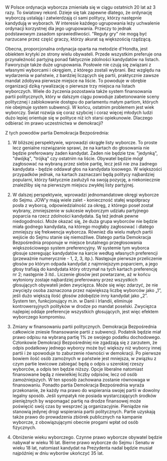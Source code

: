 W Polsce ordynacja wyborcza zmieniała się w ciągu ostatnich 20 lat aż 3 razy. To światowy rekord. Dzieje się tak zapewne dlatego, że ordynację wyborczą ustalają i zatwierdzają ci sami politycy, którzy następnie kandydują w wyborach. W interesie każdego ugrupowania leży uchwalenie ordynacji korzystnej dla jego ugrupowania. Przeczy to jednak podstawowym zasadom sprawiedliwości. "Reguły gry" nie mogą być narzucane przez część graczy, którzy akurat są większością rządzącą.

Obecna, proporcjonalna ordynacja oparta na metodzie d'Hondta, jest obiektem krytyki ze strony wielu obywateli. Przede wszystkim preferuje ona przynależność partyjną ponad faktycznie zdolności kandydatów na listach. Faworyzuje także duże ugrupowania. Posłowie nie czują się związani z własnymi wyborcami i okręgiem, z którego zostali wybrani. Bez względu na wydarzenia w państwie, z bardziej liczących się partii, praktycznie zawsze mandat zdobywa pierwsze miejsce na liście. To powoduje w obrębie organizacji dziką rywalizację o pierwsze trzy miejsca na listach wyborczych. Wiele do życzenia pozostawia także system finansowania partii politycznych, który w dalszym ciągu powoduje zabetonowanie sceny politycznej i zablokowanie dostępu do parlamentu małym partiom, których nie obejmuje system subwencji. W końcu, ostatnim problemem jest wiek wyborczy. Świat rozwija się coraz szybciej i coraz więcej młodych ludzi dużo lepiej orientuje się w polityce niż ich starsi opiekunowie. Dlaczego odbierać im prawo uczestnictwa w demokracji?

Z tych powodów partia Demokracja Bezpośrednia:

1. W bliższej perspektywie, wprowadzi okrągłe listy wyborcze. To proste lecz genialne rozwiązanie sprawi, że na kartach do głosowania nie będzie preferowany żaden kandydat. Żaden nie będzie tzw. "jedynką", "dwójką", "trójką" czy ostatnim na liście. Obywatel będzie mógł zagłosować na wybraną przez siebie partię, lecz jeśli nie zna żadnego kandydata - będzie oddawał głos na kandydata losowego. W większości przypadków jednak, na kartach zaznaczani będą politycy najbardziej popularni, którzy faktycznie zasłużyli na swoją pozycję, a niekoniecznie znaleźliby się na pierwszym miejscu zwykłej listy partyjnej.

2. W dalszej perspektywie, wprowadzi jednomandatowe okręgi wyborcze do Sejmu. JOW'y mają wiele zalet - konieczność stałej współpracy posła z wyborcą, odpowiedzialność za okręg, z którego poseł został wybrany, zmniejszenie w sukcesie wyborczym udziału partyjnego poparcia na rzecz zdolności kandydata. Są też jednak pewne niedogodności. Może okazać się, że duża grupa wyborców nie będzie miała godnego kandydata, na którego mogłaby zagłosować i dlatego zmniejszy się frekwencja wyborcza. Również dla wielu małych partii wejście do Sejmu stanie się niemożliwe. Dlatego partia Demokracja Bezpośrednia proponuje w miejsce brutalnego przegłosowania większościowego system preferencyjny. W systemie tym wyborca głosuje szeregując kandydatów na karcie według własnych preferencji (przeważnie numerycznie - 1, 2, 3, itp.). Następuje pierwsze przeliczenie głosów po którym odpada kandydat z najmniejszym poparciem, a jego głosy trafiają do kandydata który otrzymał na tych kartach preferencję nr 2; następnie 3 itd.. Liczenie głosów jest powtarzane, aż w końcu wyłoniony zostaje najbardziej preferowany przez wszystkich głosujących obywateli jeden zwycięzca. Może się więc zdarzyć, że nie zwycięży osoba zaznaczona przez największą liczbę wyborców jako „1”, jeśli dużo większą ilość głosów zdobędzie inny kandydat jako „2”. System ten, funkcjonujący m.in. w Danii i Irlandii, eliminuje kontrowersyjnych polityków w drodze po mandat poselski. Zwycięzca najlepiej oddaje preferencje wszystkich głosujących, jest więc efektem wyborczego kompromisu.

3. Zmiany w finansowaniu partii politycznych. Demokracja Bezpośrednia całkowicie zniesie finansowanie partii z subwencji. Podatnik będzie miał prawo odpisu na wybraną partię 1% ze swojego podatku dochodowego. Członkowie Demokracji Bezpośredniej nie zgadzają się z zarzutem, że odpis podatkowy jednego wyborcy może być większy niż wyborcy innej partii i że spowoduje to zaburzenie równości w demokracji. Po pierwsze bowiem ilość osób zamożnych w państwie jest mniejsza, w związku z czym partie lewicowe zabiegać będą o odpis u szerokiej rzeszy wyborców, a odpis ten będzie niższy. Opcje liberalne natomiast finansowane będą z niewielkiej liczby odpisów, lecz od osób zamożniejszych. W ten sposób zachowana zostanie równowaga w finansowaniu. Ponadto partia Demokracja Bezpośrednia wyraża przekonanie, że każdy ma prawo do wspierania swojej partii w dowolny legalny sposób. Jeśli sympatyk nie posiada wystarczających środków pieniężnych by wspomagać partię na drodze finansowej może poświęcić swój czas by wesprzeć ją organizacyjnie. Pieniądze nie stanowią jedynej drogi wspierania partii politycznych. Partie uzyskają także prawo do prowadzenia zbiórek publicznych na kampanie wyborcze, z obowiązującymi obecnie progami wpłat od osób fizycznych.

4. Obniżenie wieku wyborczego. Czynne prawo wyborcze obywatel będzie nabywał w wieku 16 lat. Bierne prawo wyborcze do Sejmu i Senatu w wieku 18 lat, natomiast kandydat na Prezydenta nadal będzie musiał najpóźniej w dniu wyborów ukończyć 35 lat.